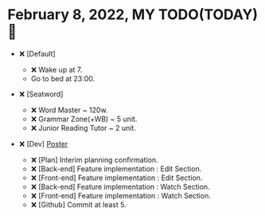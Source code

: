 # February 8, 2022, MY TODO(TODAY) 🚀

- ❌ [Default]

  - ❌ Wake up at 7.
  - Go to bed at 23:00.

- ❌ [Seatword]

  - ❌ Word Master ~ 120w.
  - ❌ Grammar Zone(+WB) ~ 5 unit.
  - ❌ Junior Reading Tutor ~ 2 unit.

- ❌ [Dev] [Poster](https://github.com/Novelier-Webbelier/poster)

  - ❌ [Plan] Interim planning confirmation.
  - ❌ [Back-end] Feature implementation : Edit Section.
  - ❌ [Front-end] Feature implementation : Edit Section.
  - ❌ [Back-end] Feature implementation : Watch Section.
  - ❌ [Front-end] Feature implementation : Watch Section.
  - ❌ [Github] Commit at least 5.
